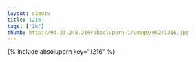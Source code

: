 ```yaml
--- 
layout: sieutv
title: 1216
tags: ["1k"]
thumb: http://94.23.248.219/absoluporn-1/image/002/1216.jpg
---
```

{% include absoluporn key="1216" %} 
